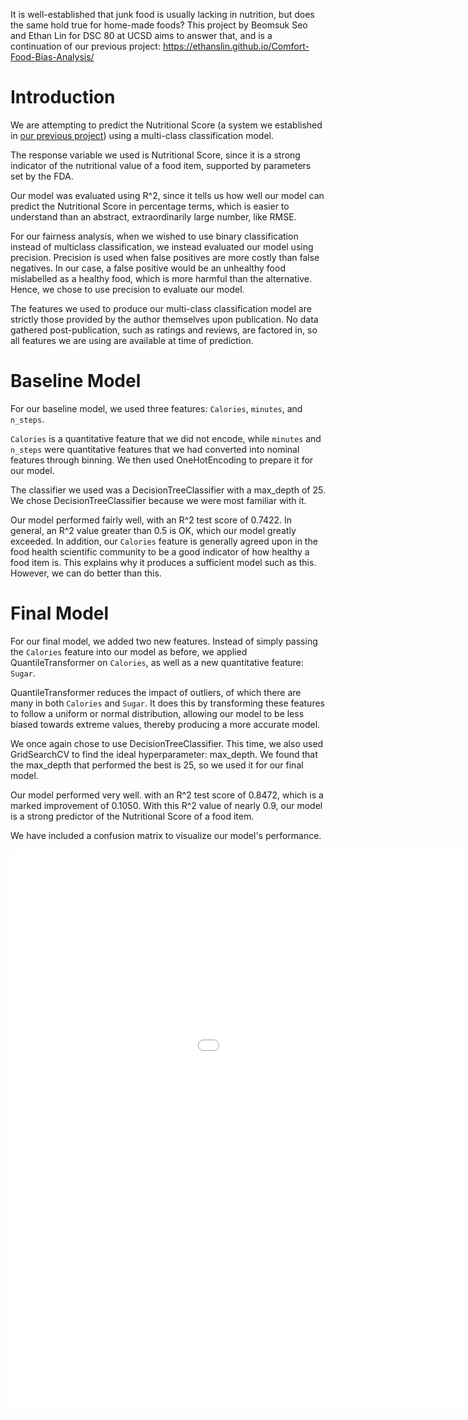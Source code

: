 It is well-established that junk food is usually lacking in nutrition, but does the same hold true for home-made foods? This project by Beomsuk Seo and Ethan Lin for DSC 80 at UCSD aims to answer that, and is a continuation of our previous project: https://ethanslin.github.io/Comfort-Food-Bias-Analysis/

# Introduction

We are attempting to predict the Nutritional Score (a system we established in <a href = 'https://ethanslin.github.io/Comfort-Food-Bias-Analysis/'>our previous project</a>) using a multi-class classification model. 

The response variable we used is Nutritional Score, since it is a strong indicator of the nutritional value of a food item, supported by parameters set by the FDA.

Our model was evaluated using R^2, since it tells us how well our model can predict the Nutritional Score in percentage terms, which is easier to understand than an abstract, extraordinarily large number, like RMSE.

For our fairness analysis, when we wished to use binary classification instead of multiclass classification, we instead evaluated our model using precision. Precision is used when false positives are more costly than false negatives. In our case, a false positive would be an unhealthy food mislabelled as a healthy food, which is more harmful than the alternative. Hence, we chose to use precision to evaluate our model.

The features we used to produce our multi-class classification model are strictly those provided by the author themselves upon publication. No data gathered post-publication, such as ratings and reviews, are factored in, so all features we are using are available at time of prediction.

# Baseline Model

For our baseline model, we used three features: `Calories`, `minutes`, and `n_steps`. 

`Calories` is a quantitative feature that we did not encode, while `minutes` and `n_steps` were quantitative features that we had converted into nominal features through binning. We then used OneHotEncoding to prepare it for our model.

The classifier we used was a DecisionTreeClassifier with a max_depth of 25. We chose DecisionTreeClassifier because we were most familiar with it.

Our model performed fairly well, with an R^2 test score of 0.7422. In general, an R^2 value greater than 0.5 is OK, which our model greatly exceeded. In addition, our `Calories` feature is generally agreed upon in the food health scientific community to be a good indicator of how healthy a food item is. This explains why it produces a sufficient model such as this. However, we can do better than this.

# Final Model

For our final model, we added two new features. Instead of simply passing the `Calories` feature into our model as before, we applied QuantileTransformer on `Calories`, as well as a new quantitative feature: `Sugar`.

QuantileTransformer reduces the impact of outliers, of which there are many in both `Calories` and `Sugar`. It does this by transforming these features to follow a uniform or normal distribution, allowing our model to be less biased towards extreme values, thereby producing a more accurate model.

We once again chose to use DecisionTreeClassifier. This time, we also used GridSearchCV to find the ideal hyperparameter: max_depth. We found that the max_depth that performed the best is 25, so we used it for our final model.

Our model performed very well. with an R^2 test score of 0.8472, which is a marked improvement of 0.1050. With this R^2 value of nearly 0.9, our model is a strong predictor of the Nutritional Score of a food item.

We have included a confusion matrix to visualize our model's performance.

<iframe src="assets/confusionmatrix.html" width=1200 height=900 frameBorder=0></iframe>
